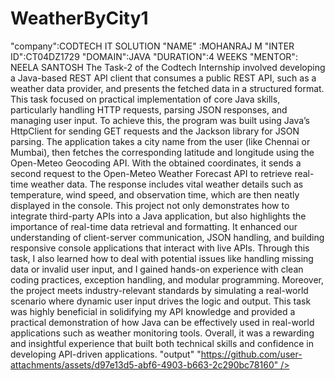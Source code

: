 # WeatherByCity1
"company":CODTECH  IT SOLUTION
"NAME" :MOHANRAJ M
"INTER ID":CT04DZ1729
"DOMAIN":JAVA
"DURATION":4 WEEKS
"MENTOR": NEELA SANTOSH
The Task-2 of the Codtech Internship involved developing a Java-based REST API client that consumes a public REST API, such as a weather data provider, and presents the fetched data in a structured format. This task focused on practical implementation of core Java skills, particularly handling HTTP requests, parsing JSON responses, and managing user input. To achieve this, the program was built using Java’s HttpClient for sending GET requests and the Jackson library for JSON parsing. The application takes a city name from the user (like Chennai or Mumbai), then fetches the corresponding latitude and longitude using the Open-Meteo Geocoding API. With the obtained coordinates, it sends a second request to the Open-Meteo Weather Forecast API to retrieve real-time weather data. The response includes vital weather details such as temperature, wind speed, and observation time, which are then neatly displayed in the console. This project not only demonstrates how to integrate third-party APIs into a Java application, but also highlights the importance of real-time data retrieval and formatting. It enhanced our understanding of client-server communication, JSON handling, and building responsive console applications that interact with live APIs. Through this task, I also learned how to deal with potential issues like handling missing data or invalid user input, and I gained hands-on experience with clean coding practices, exception handling, and modular programming. Moreover, the project meets industry-relevant standards by simulating a real-world scenario where dynamic user input drives the logic and output. This task was highly beneficial in solidifying my API knowledge and provided a practical demonstration of how Java can be effectively used in real-world applications such as weather monitoring tools. Overall, it was a rewarding and insightful experience that built both technical skills and confidence in developing API-driven applications.
"output"
"https://github.com/user-attachments/assets/d97e13d5-abf6-4903-b663-2c290bc78160" />
